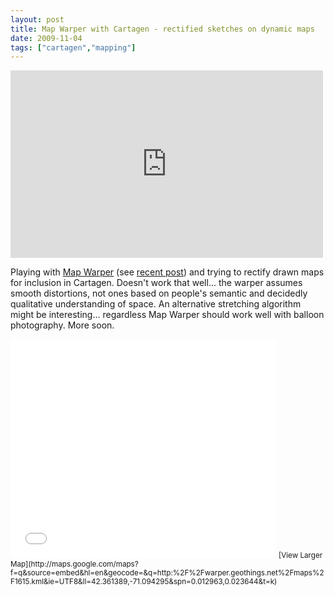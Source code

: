 ```yaml
---
layout: post
title: Map Warper with Cartagen - rectified sketches on dynamic maps
date: 2009-11-04
tags: ["cartagen","mapping"]
---
```


<iframe height='300' src='http://cartagen.org/find/stratton-student-center-mit?gss=http://cartagen.org/gss/mit-basement.gss&fullscreen=true&zoom_level=0.4' style='border:0;' width='500'></iframe>

Playing with [Map Warper](http://warper.geothings.net/maps/preview/1615) (see [recent post](http://unterbahn.com/2009/10/map-warper-rectifying-maps/)) and trying to rectify drawn maps for inclusion in Cartagen. Doesn't work that well... the warper assumes smooth distortions, not ones based on people's semantic and decidedly qualitative understanding of space. An alternative stretching algorithm might be interesting... regardless Map Warper should work well with balloon photography. More soon.
<!--more-->
<iframe width="425" height="350" frameborder="0" scrolling="no" marginheight="0" marginwidth="0" src="maps?f=q&source=s_q&hl=en&geocode=&q=http:%2F%2Fwarper.geothings.net%2Fmaps%2F1615.kml&ie=UTF8&ll=42.361389,-71.094295&spn=0.012963,0.023644&t=k&output=embed"></iframe>  
<small>[View Larger Map](http://maps.google.com/maps?f=q&source=embed&hl=en&geocode=&q=http:%2F%2Fwarper.geothings.net%2Fmaps%2F1615.kml&ie=UTF8&ll=42.361389,-71.094295&spn=0.012963,0.023644&t=k)</small>